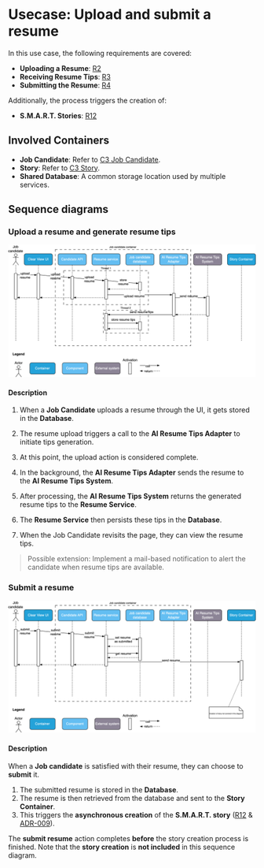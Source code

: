 # Usecase: Upload and submit a resume

In this use case, the following requirements are covered:

- **Uploading a Resume**: [R2](/Requirements/requirements-and-assumptions.md)
- **Receiving Resume Tips**: [R3](/Requirements/requirements-and-assumptions.md)
- **Submitting the Resume**: [R4](/Requirements/requirements-and-assumptions.md)

Additionally, the process triggers the creation of:

- **S.M.A.R.T. Stories**: [R12](/Requirements/requirements-and-assumptions.md)

## Involved Containers
- **Job Candidate**: Refer to [C3 Job Candidate](/C4/C3-components-job-candidate.md).
- **Story**: Refer to [C3 Story](/C4/C3-components-story.md).
- **Shared Database**: A common storage location used by multiple services.

## Sequence diagrams

### Upload a resume and generate resume tips
![Upload a resume](/UseCases/images/upload-a-resume.png)


#### Description
1. When a **Job Candidate** uploads a resume through the UI, it gets stored in the **Database**.
2. The resume upload triggers a call to the **AI Resume Tips Adapter** to initiate tips generation.
3. At this point, the upload action is considered complete.

4. In the background, the **AI Resume Tips Adapter** sends the resume to the **AI Resume Tips System**.
5. After processing, the **AI Resume Tips System** returns the generated resume tips to the **Resume Service**.
6. The **Resume Service** then persists these tips in the **Database**.

7. When the Job Candidate revisits the page, they can view the resume tips.

> Possible extension: Implement a mail-based notification to alert the candidate when resume tips are available.


### Submit a resume
![Submit a resume](/UseCases/images/submit-a-resume.png)

#### Description
When a **Job candidate** is satisfied with their resume, they can choose to **submit** it.

1. The submitted resume is stored in the **Database**.
2. The resume is then retrieved from the database and sent to the **Story Container**.
3. This triggers the **asynchronous creation** of the **S.M.A.R.T. story** ([R12](/Requirements/requirements-and-assumptions.md) & [ADR-009](/ADR/ADR-009-creation-of-story-as-own-microservice.md)).

The **submit resume** action completes **before** the story creation process is finished. Note that the **story creation** is **not included** in this sequence diagram.
